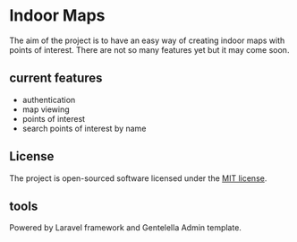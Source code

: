 # Indoor Maps
The aim of the project is to have an easy way of creating indoor maps with points of interest.
There are not so many features yet but it may come soon.

## current features
- authentication
- map viewing
- points of interest
- search points of interest by name

## License
The project is open-sourced software licensed under the [MIT license](http://opensource.org/licenses/MIT).

## tools
Powered by Laravel framework and Gentelella Admin template.

